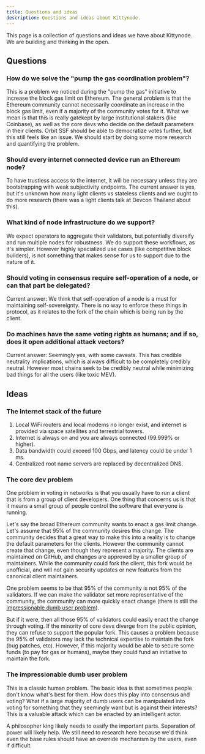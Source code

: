 ```yaml
---
title: Questions and ideas
description: Questions and ideas about Kittynode.
---
```


This page is a collection of questions and ideas we have about Kittynode. We are building and thinking in the open.

## Questions

### How do we solve the "pump the gas coordination problem"?

This is a problem we noticed during the "pump the gas" initiative to increase the block gas limit on Ethereum. The general problem is that the Ethereum community cannot necessarily coordinate an increase in the block gas limit, even if a majority of the community votes for it. What we mean is that this is really gatekept by large institutional stakers (like Coinbase), as well as the core devs who decide on the default parameters in their clients. Orbit SSF should be able to democratize votes further, but this still feels like an issue. We should start by doing some more research and quantifying the problem.

### Should every internet connected device run an Ethereum node?

To have trustless access to the internet, it will be necessary unless they are bootstrapping with weak subjectivity endpoints. The current answer is yes, but it's unknown how many light clients vs stateless clients and we ought to do more research (there was a light clients talk at Devcon Thailand about this).

### What kind of node infrastructure do we support?

We expect operators to aggregate their validators, but potentially diversify and run multiple nodes for robustness. We do support these workflows, as it's simpler. However highly specialized use cases (like competitive block builders), is not something that makes sense for us to support due to the nature of it.

### Should voting in consensus require self-operation of a node, or can that part be delegated?

Current answer: We think that self-operation of a node is a must for maintaining self-sovereignty. There is no way to enforce these things in protocol, as it relates to the fork of the chain which is being run by the client.

### Do machines have the same voting rights as humans; and if so, does it open additional attack vectors?

Current answer: Seemingly yes, with some caveats. This has credible neutrality implications, which is always difficult to be completely credibly neutral. However most chains seek to be credibly neutral while minimizing bad things for all the users (like toxic MEV).

## Ideas

### The internet stack of the future

1. Local WiFi routers and local modems no longer exist, and internet is provided via space satellites and terrestrial towers.
2. Internet is always on and you are always connected (99.999% or higher).
3. Data bandwidth could exceed 100 Gbps, and latency could be under 1 ms.
4. Centralized root name servers are replaced by decentralized DNS.

### The core dev problem

One problem in voting in networks is that you usually have to run a client that is from a group of client developers. One thing that concerns us is that it means a small group of people control the software that everyone is running.

Let's say the broad Ethereum community wants to enact a gas limit change. Let's assume that 95% of the community desires this change. The community decides that a great way to make this into a reality is to change the default parameters for the clients. However the community cannot create that change, even though they represent a majority. The clients are maintained on GitHub, and changes are approved by a smaller group of maintainers. While the community could fork the client, this fork would be unofficial, and will not gain security updates or new features from the canonical client maintainers.

One problem seems to be that 95% of the community is not 95% of the validators. If we can make the validator set more representative of the community, the community can more quickly enact change (there is still the [impressionable dumb user problem](#the-impressionable-dumb-user-problem)).

But if it were, then all those 95% of validators could easily enact the change through voting. If the minority of core devs diverge from the public opinion, they can refuse to support the popular fork. This causes a problem because the 95% of validators may lack the technical expertise to maintain the fork (bug patches, etc). However, if this majority would be able to secure some funds (to pay for gas or humans), maybe they could fund an initiative to maintain the fork.

### The impressionable dumb user problem

This is a classic human problem. The basic idea is that sometimes people don't know what's best for them. How does this play into consensus and voting? What if a large majority of dumb users can be manipulated into voting for something that they seemingly want but is against their interests? This is a valuable attack which can be enacted by an intelligent actor.

A philosopher king likely needs to ossify the important parts. Separation of power will likely help. We still need to research here because we'd think even the base rules should have an override mechanism by the users, even if difficult.
